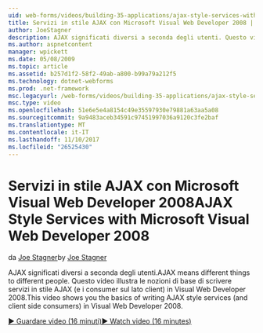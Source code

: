 ```yaml
---
uid: web-forms/videos/building-35-applications/ajax-style-services-with-microsoft-visual-web-developer-2008
title: Servizi in stile AJAX con Microsoft Visual Web Developer 2008 | Documenti Microsoft
author: JoeStagner
description: AJAX significati diversi a seconda degli utenti. Questo video illustra le nozioni di base di scrittura in a scopi di sviluppo di Visual Web di servizi in stile AJAX (e i consumer sul lato client)...
ms.author: aspnetcontent
manager: wpickett
ms.date: 05/08/2009
ms.topic: article
ms.assetid: b257d1f2-58f2-49ab-a800-b99a79a212f5
ms.technology: dotnet-webforms
ms.prod: .net-framework
msc.legacyurl: /web-forms/videos/building-35-applications/ajax-style-services-with-microsoft-visual-web-developer-2008
msc.type: video
ms.openlocfilehash: 51e6e5e4a8154c49e35597930e79881a63aa5a08
ms.sourcegitcommit: 9a9483aceb34591c97451997036a9120c3fe2baf
ms.translationtype: MT
ms.contentlocale: it-IT
ms.lasthandoff: 11/10/2017
ms.locfileid: "26525430"
---
```

<a name="ajax-style-services-with-microsoft-visual-web-developer-2008"></a><span data-ttu-id="e99bf-104">Servizi in stile AJAX con Microsoft Visual Web Developer 2008</span><span class="sxs-lookup"><span data-stu-id="e99bf-104">AJAX Style Services with Microsoft Visual Web Developer 2008</span></span>
====================
<span data-ttu-id="e99bf-105">da [Joe Stagner](https://github.com/JoeStagner)</span><span class="sxs-lookup"><span data-stu-id="e99bf-105">by [Joe Stagner](https://github.com/JoeStagner)</span></span>

<span data-ttu-id="e99bf-106">AJAX significati diversi a seconda degli utenti.</span><span class="sxs-lookup"><span data-stu-id="e99bf-106">AJAX means different things to different people.</span></span> <span data-ttu-id="e99bf-107">Questo video illustra le nozioni di base di scrivere servizi in stile AJAX (e i consumer sul lato client) in Visual Web Developer 2008.</span><span class="sxs-lookup"><span data-stu-id="e99bf-107">This video shows you the basics of writing AJAX style services (and client side consumers) in Visual Web Developer 2008.</span></span>

[<span data-ttu-id="e99bf-108">&#9654; Guardare video (16 minuti)</span><span class="sxs-lookup"><span data-stu-id="e99bf-108">&#9654; Watch video (16 minutes)</span></span>](https://channel9.msdn.com/Blogs/ASP-NET-Site-Videos/ajax-style-services-with-microsoft-visual-web-developer-2008)
